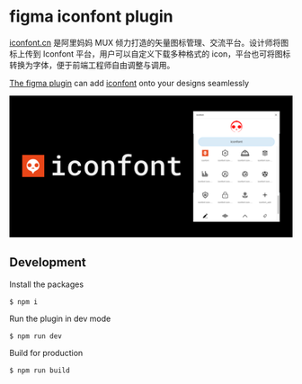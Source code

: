 # figma iconfont plugin

[iconfont.cn](https://www.iconfont.cn) 是阿里妈妈 MUX 倾力打造的矢量图标管理、交流平台。设计师将图标上传到 Iconfont 平台，用户可以自定义下载多种格式的 icon，平台也可将图标转换为字体，便于前端工程师自由调整与调用。

[The figma plugin](https://www.figma.com/c/plugin/752722100360691103) can add [iconfont](https://www.iconfont.cn) onto your designs seamlessly

[![](https://github.com/cnych/figma-iconfont-plugin/blob/master/assets/banner.png)](https://www.figma.com/c/plugin/752722100360691103)



## Development

Install the packages 
```
$ npm i
```


Run the plugin in dev mode
```
$ npm run dev
```


Build for production
```
$ npm run build
```
